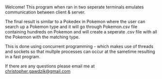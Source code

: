 Welcome!
This program when ran in two seperate terminals emulates communication between client & server. 

The final result is similar to a Pokedex in Pokemon where the user can search up a Pokemon type and it will go through Pokemon.csv file containing hundreds on Pokemon and will create a seperate .csv file with all the Pokemon with the matching type. 

This is done using concurrent programming - which makes use of threads and sockets so that multple processes can occur at the sametime resulting in a fast program. 

If there are any questions please email me at christopher.gawdzik@gmail.com

